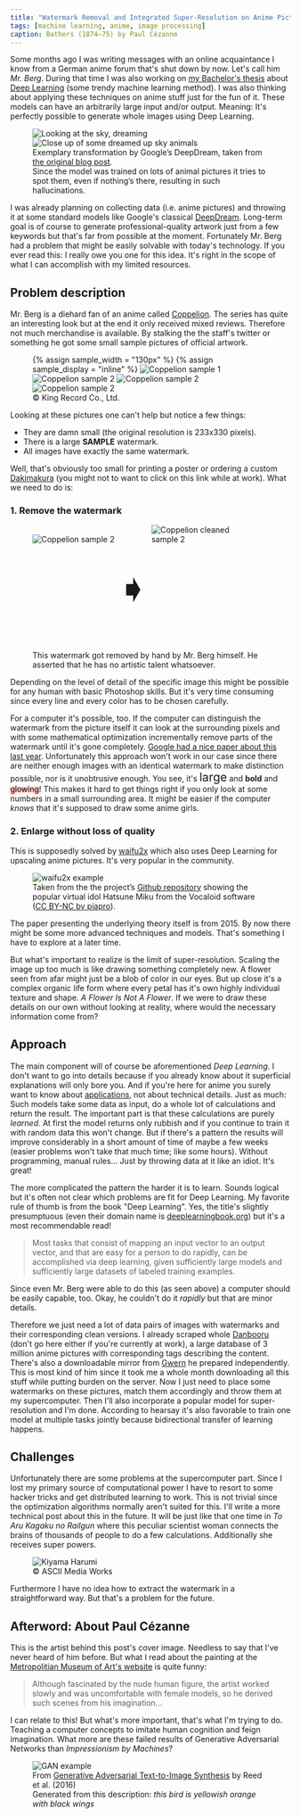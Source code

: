 ```yaml
---
title: "Watermark Removal and Integrated Super-Resolution on Anime Pictures"
tags: [machine learning, anime, image processing]
caption: Bathers (1874–75) by Paul Cézanne
---
```


Some months ago I was writing messages with an online acquaintance I know from a German anime forum that's shut down by now. Let's call him *Mr. Berg*. During that time I was also working on [my Bachelor's thesis](https://github.com/leyhline/vix-term-structure/blob/master/thesis/thesis.pdf) about [Deep Learning](https://en.wikipedia.org/wiki/Deep_learning) (some trendy machine learning method). I was also thinking about applying these techniques on anime stuff just for the fun of it. These models can have an arbitrarily large input and/or output. Meaning: It's perfectly possible to generate whole images using Deep Learning.

<figure>
    <img src="{{ site.baseurl }}/assets/{{ page.slug }}/deepdream_sky.jpg" alt="Looking at the sky, dreaming">
    <br>
    <img src="{{ site.baseurl }}/assets/{{ page.slug }}/deepdream_skyanimals.jpg" alt="Close up of some dreamed up sky animals">
    <figcaption>
    Exemplary transformation by Google’s DeepDream, taken from <a href="https://research.googleblog.com/2015/06/inceptionism-going-deeper-into-neural.html">the original blog post</a>.
    <br>
    Since the model was trained on lots of animal pictures it tries to spot them, even if nothing’s there, resulting in such hallucinations.</figcaption>
</figure>

I was already planning on collecting data (i.e. anime pictures) and throwing it at some standard models like Google's classical [DeepDream](https://research.googleblog.com/2015/06/inceptionism-going-deeper-into-neural.html). Long-term goal is of course to generate professional-quality artwork just from a few keywords but that's far from possible at the moment. Fortunately Mr. Berg had a problem that might be easily solvable with today's technology. If you ever read this: I really owe you one for this idea. It's right in the scope of what I can accomplish with my limited resources.

## Problem description

Mr. Berg is a diehard fan of an anime called [Coppelion](https://myanimelist.net/anime/9479/Coppelion). The series has quite an interesting look but at the end it only received mixed reviews. Therefore not much merchandise is available. By stalking the the staff's twitter or something he got some small sample pictures of official artwork.

<figure>
    {% assign sample_width = "130px" %}
    {% assign sample_display = "inline" %}
    <img src="{{ site.baseurl }}/assets/{{ page.slug }}/sample1.jpg" alt="Coppelion sample 1" style="max-width:{{ sample_width }};display:{{ sample_display }};">
    <img src="{{ site.baseurl }}/assets/{{ page.slug }}/sample3.jpg" alt="Coppelion sample 2" style="max-width:{{ sample_width }};display:{{ sample_display }};">
    <img src="{{ site.baseurl }}/assets/{{ page.slug }}/sample4.jpg" alt="Coppelion sample 2" style="max-width:{{ sample_width }};display:{{ sample_display }};">
    <img src="{{ site.baseurl }}/assets/{{ page.slug }}/sample6.jpg" alt="Coppelion sample 2" style="max-width:{{ sample_width }};display:{{ sample_display }};">
    <figcaption>
    © King Record Co., Ltd.
    </figcaption>
</figure>

Looking at these pictures one can't help but notice a few things:
* They are damn small (the original resolution is 233x330 pixels).
* There is a large **SAMPLE** watermark.
* All images have exactly the same watermark.

Well, that's obviously too small for printing a poster or ordering a custom [Dakimakura](http://www.dannychoo.com/en/post/1646/Dakimakura.html) (you might not to want to click on this link while at work). What we need to do is:

### 1. Remove the watermark

<figure>
    <img src="{{ site.baseurl }}/assets/{{ page.slug }}/sample2.jpg" alt="Coppelion sample 2" style="max-width:42%;display:inline-block;">
    <p style="display:inline-block;vertical-align:top;font-size:5em;">➧</p>
    <img src="{{ site.baseurl }}/assets/{{ page.slug }}/clean2.jpg" alt="Coppelion cleaned sample 2" style="max-width:42%;display:inline-block;">
    <figcaption>
    This watermark got removed by hand by Mr. Berg himself. He asserted that he has no artistic talent whatsoever.
    </figcaption>
</figure>

Depending on the level of detail of the specific image this might be possible for any human with basic Photoshop skills. But it's very time consuming since every line and every color has to be chosen carefully.

For a computer it's possible, too. If the computer can distinguish the watermark from the picture itself it can look at the surrounding pixels and with some mathematical optimization incrementally remove parts of the watermark until it's gone completely. [Google had a nice paper about this last year](https://research.googleblog.com/2017/08/making-visible-watermarks-more-effective.html). 
Unfortunately this approach won't work in our case since there are neither enough images with an identical watermark to make distinction possible, nor is it unobtrusive enough. You see, it's <span style="font-size:1.5em;">large</span> and **bold** and <span style="text-shadow: 0px 0px 5px #f00;">glowing</span>! This makes it hard to get things right if you only look at some numbers in a small surrounding area. It might be easier if the computer *knows* that it's supposed to draw some anime girls.

### 2. Enlarge without loss of quality

This is supposedly solved by [waifu2x](http://waifu2x.udp.jp/) which also uses Deep Learning for upscaling anime pictures. It's very popular in the community.

<figure>
    <img src="{{ site.baseurl }}/assets/{{ page.slug }}/waifu2x.png" alt="waifu2x example">
    <figcaption>
    Taken from the the project’s <a href="https://github.com/nagadomi/waifu2x">Github repository</a> showing the popular virtual idol Hatsune Miku from the Vocaloid software (<a href="http://piapro.net/en_for_creators.html">CC BY-NC by piapro</a>).
    </figcaption>
</figure>

The paper presenting the underlying theory itself is from 2015. By now there might be some more advanced techniques and models. That's something I have to explore at a later time.

But what's important to realize is the limit of super-resolution. Scaling the image up too much is like drawing something completely new. A flower seen from afar might just be a blob of color in our eyes. But up close it's a complex organic life form where every petal has it's own highly individual texture and shape. *A Flower Is Not A Flower*. If we were to draw these details on our own without looking at reality, where would the necessary information come from?

## Approach

The main component will of course be aforementioned *Deep Learning*. I don't want to go into details because if you already know about it superficial explanations will only bore you. And if you're here for anime you surely want to know about [applications](http://deeplearninggallery.com/), not about technical details. Just as much: Such models take some data as input, do a whole lot of calculations and return the result. The important part is that these calculations are purely *learned*. At first the model returns only rubbish and if you continue to train it with random data this won't change. But if there's a pattern the results will improve considerably in a short amount of time of maybe a few weeks (easier problems won't take that much time; like some hours). Without programming, manual rules… Just by throwing data at it like an idiot. It's great! 

The more complicated the pattern the harder it is to learn. Sounds logical but it's often not clear which problems are fit for Deep Learning. My favorite rule of thumb is from the book "Deep Learning". Yes, the title's slightly presumptuous (even their domain name is [deeplearningbook.org](http://www.deeplearningbook.org/)) but it's a most recommendable read!

> Most tasks that consist of mapping an input vector to an output vector, and that are easy for a person to do rapidly, can be accomplished via deep learning, given sufficiently large models and sufficiently large datasets of labeled training examples.

Since even Mr. Berg were able to do this (as seen above) a computer should be easily capable, too. Okay, he couldn't do it *rapidly* but that are minor details.

Therefore we just need a lot of data pairs of images with watermarks and their corresponding clean versions. I already scraped whole [Danbooru](https://danbooru.donmai.us/) (don't go here either if you're currently at work), a large database of 3 million anime pictures with corresponding tags describing the content. There's also a downloadable mirror from [Gwern](https://www.gwern.net/Danbooru2017) he prepared independently. This is most kind of him since it took me a whole month downloading all this stuff while putting burden on the server. Now I just need to place some watermarks on these pictures, match them accordingly and throw them at my supercomputer. Then I'll also incorporate a popular model for super-resolution and I'm done. According to hearsay it's also favorable to train one model at multiple tasks jointly because bidirectional transfer of learning happens.

## Challenges

Unfortunately there are some problems at the supercomputer part. Since I lost my primary source of computational power I have to resort to some hacker tricks and get distributed learning to work. This is not trivial since the optimization algorithms normally aren't suited for this. I'll write a more technical post about this in the future. It will be just like that one time in *To Aru Kagaku no Railgun* where this peculiar scientist woman connects the brains of thousands of people to do a few calculations. Additionally she receives super powers.

<figure>
    <img src="{{ site.baseurl }}/assets/{{ page.slug }}/kiyama_harumi.jpg" alt="Kiyama Harumi">
    <figcaption>
    © ASCII Media Works
    </figcaption>
</figure>

Furthermore I have no idea how to extract the watermark in a straightforward way. But that's a problem for the future.

## Afterword: About Paul Cézanne

This is the artist behind this post's cover image. Needless to say that I've never heard of him before. But what I read about the painting at the [Metropolitian Museum of Art's website](https://www.metmuseum.org/art/collection/search/435867) is quite funny:

> Although fascinated by the nude human figure, the artist worked slowly and was uncomfortable with female models, so he derived such scenes from his imagination…

I can relate to this! But what's more important, that's what I'm trying to do. Teaching a computer concepts to imitate human cognition and feign imagination. What more are these failed results of Generative Adversarial Networks than *Impressionism by Machines*?

<figure>
    <img src="{{ site.baseurl }}/assets/{{ page.slug }}/yellowish_bird.jpg" alt="GAN example">
    <figcaption>
    From <a href="https://arxiv.org/abs/1605.05396">Generative Adversarial Text-to-Image Synthesis</a> by Reed et al. (2016)
    <br>
    Generated from this description: <i>this bird is yellowish orange with black wings</i>
    </figcaption>
</figure>